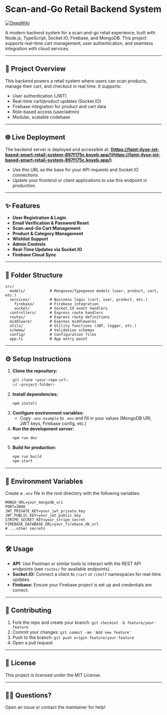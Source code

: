 # Scan-and-Go Retail Backend System

[![DeepWiki](https://deepwiki.com/badge.svg?url=https%3A%2F%2Fdeepwiki.com%2FIOT-Based-Smart-Retail-Sytstem%2FBackend)](https://deepwiki.com/IOT-Based-Smart-Retail-Sytstem/Backend)

A modern backend system for a scan-and-go retail experience, built with Node.js, TypeScript, Socket.IO, Firebase, and MongoDB. This project supports real-time cart management, user authentication, and seamless integration with cloud services.

---

## 🚀 Project Overview

This backend powers a retail system where users can scan products, manage their cart, and checkout in real time. It supports:

- User authentication (JWT)
- Real-time cart/product updates (Socket.IO)
- Firebase integration for product and cart data
- Role-based access (user/admin)
- Modular, scalable codebase

---

## 🌐 Live Deployment

The backend server is deployed and accessible at:
**[https://faint-ilyse-iot-based-smart-retail-system-897f175c.koyeb.app/](https://faint-ilyse-iot-based-smart-retail-system-897f175c.koyeb.app/)**

- Use this URL as the base for your API requests and Socket.IO connections.
- Update your frontend or client applications to use this endpoint in production.

---

## ✨ Features

- **User Registration & Login**
- **Email Verification & Password Reset**
- **Scan-and-Go Cart Management**
- **Product & Category Management**
- **Wishlist Support**
- **Admin Controls**
- **Real-Time Updates via Socket.IO**
- **Firebase Cloud Sync**

---

## 📁 Folder Structure

```
src/
  models/           # Mongoose/Typegoose models (user, product, cart, etc.)
  services/         # Business logic (cart, user, product, etc.)
    firebase/       # Firebase integration
    socket/         # Socket.IO event handlers
  controllers/      # Express route handlers
  routes/           # Express route definitions
  middlware/        # Express middlewares
  utils/            # Utility functions (JWT, logger, etc.)
  schema/           # Validation schemas
  config/           # Configuration files
  app.ts            # App entry point
```

---

## ⚙️ Setup Instructions

1. **Clone the repository:**
   ```bash
   git clone <your-repo-url>
   cd <project-folder>
   ```
2. **Install dependencies:**
   ```bash
   npm install
   ```
3. **Configure environment variables:**
   - Copy `.env.example` to `.env` and fill in your values (MongoDB URI, JWT keys, Firebase config, etc.)
4. **Run the development server:**
   ```bash
   npm run dev
   ```
5. **Build for production:**
   ```bash
   npm run build
   npm start
   ```

---

## 🔑 Environment Variables

Create a `.env` file in the root directory with the following variables:

```
MONGO_URL=your_mongodb_uri
PORT=3000
JWT_PRIVATE_KEY=your_jwt_private_key
JWT_PUBLIC_KEY=your_jwt_public_key
STRIPE_SECRET_KEY=your_stripe_secret
FIREBASE_DATABASE_URL=your_firebase_db_url
# ...other secrets
```

---

## 🛠️ Usage

- **API:** Use Postman or similar tools to interact with the REST API endpoints (see `routes/` for available endpoints).
- **Socket.IO:** Connect a client to `/cart` or `/shelf` namespaces for real-time updates.
- **Firebase:** Ensure your Firebase project is set up and credentials are correct.

---

## 🤝 Contributing

1. Fork the repo and create your branch: `git checkout -b feature/your-feature`
2. Commit your changes: `git commit -am 'Add new feature'`
3. Push to the branch: `git push origin feature/your-feature`
4. Open a pull request

---

## 📄 License

This project is licensed under the MIT License.

---

## 🙋‍♂️ Questions?

Open an issue or contact the maintainer for help!
